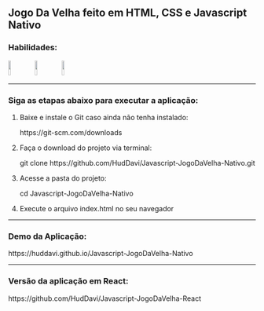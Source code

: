 <h2>Jogo Da Velha feito em HTML, CSS e Javascript Nativo</h2>
<h3>Habilidades:</h3>
<div display="inline-block">
<img height="30px" width="10%" src="https://img.shields.io/badge/HTML-239120?style=for-the-badge&logo=html5&logoColor=white">
<img height="30px" width="10%" src="https://img.shields.io/badge/CSS-239120?&style=for-the-badge&logo=css3&logoColor=white">
<img height="30px" width="10%" src="https://img.shields.io/badge/JavaScript-323330?style=for-the-badge&logo=javascript&logoColor=F7DF1E">
</div>
<hr>
<h3>Siga as etapas abaixo para executar a aplicação:</h3>
<ol>
<li>Baixe e instale o Git caso ainda não tenha instalado:</li>
<p>https://git-scm.com/downloads</p>
<li>Faça o download do projeto via terminal:</li>
<p>git clone https://github.com/HudDavi/Javascript-JogoDaVelha-Nativo.git</p>
<li>Acesse a pasta do projeto:</li>
<p>cd Javascript-JogoDaVelha-Nativo</p>
<li>Execute o arquivo index.html no seu navegador</li>
</ol>
<hr>
<h3>Demo da Aplicação:</h3>
<p>https://huddavi.github.io/Javascript-JogoDaVelha-Nativo</p>
<hr>
<h3>Versão da aplicação em React:</h3>
<p>https://github.com/HudDavi/Javascript-JogoDaVelha-React</p>